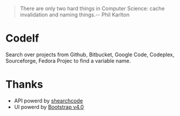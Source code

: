 
  >There are only two hard things in Computer Science: cache invalidation and naming things.-- Phil Karlton
  
Codelf
=================
Search over projects from Github, Bitbucket, Google Code, Codeplex, Sourceforge, Fedora Projec to find a variable name. 

Thanks
=================
  * API powerd by [shearchcode](http://searchcode.com/)
  * UI powerd by [Bootstrap v4.0](http://v4-alpha.getbootstrap.com/)
